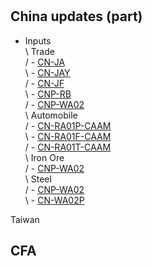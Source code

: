 #

## China updates (part)
+ Inputs  
\    Trade  
/      - [CN-JA]()  
\      - [CN-JAY]()  
/      - [CN-JF]()  
\      - [CNP-RB]()  
/      - [CNP-WA02]()  
\    Automobile  
/      - [CN-RA01P-CAAM]()    
\      - [CN-RA01F-CAAM]()  
/      - [CN-RA01T-CAAM]()  
\    Iron Ore  
/      - [CNP-WA02]()  
\    Steel  
/      - [CNP-WA02]()  
\      - [CN-WA02P]()  
  
Taiwan  

## CFA
